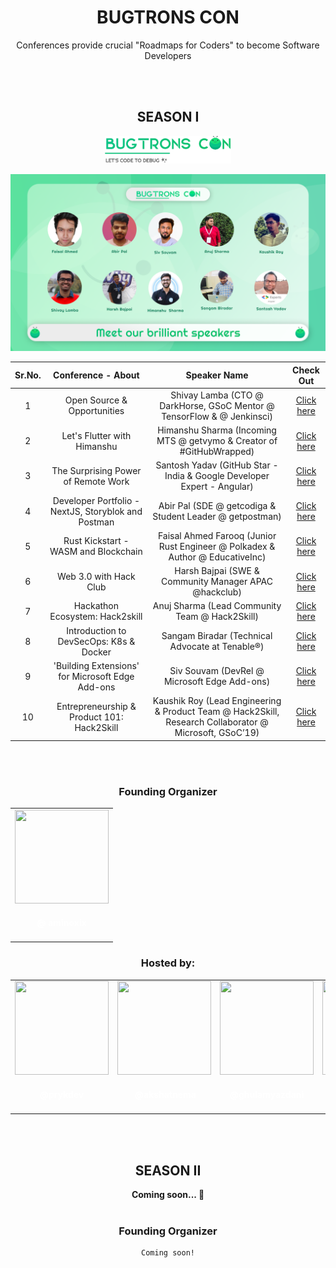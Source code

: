 <div align="center">
  <h1 align="center"> BUGTRONS CON </h1>
</div>
<div align="center">
  <p align="center"> Conferences provide crucial "Roadmaps for Coders" to become Software Developers </p>
</div>
<br />
<br />
<div align="center">
  <h2 align="center"> SEASON I </h2>
</div>
<p align="center">
    <img width="40%" src="brand-assets/img/bugtrons-con-I.png">
</p>
<p align="center">
    <img src="./season-I/banners/speakers.png">
</p>

| Sr.No. |                 Conference - About                  |                                              Speaker Name                                              |                       Check Out                       |
| :----: | :-------------------------------------------------: | :----------------------------------------------------------------------------------------------------: | :---------------------------------------------------: |
|   1    |             Open Source & Opportunities             |                 Shivay Lamba (CTO @ DarkHorse, GSoC Mentor @ TensorFlow & @ Jenkinsci)                 | <a href="https://youtu.be/wlPQV095brs">Click here</a> |
|   2    |             Let's Flutter with Himanshu             |                  Himanshu Sharma (Incoming MTS @ getvymo & Creator of #GitHubWrapped)                  | <a href="https://youtu.be/v26cRYUJTWE">Click here</a> |
|   3    |         The Surprising Power of Remote Work         |                Santosh Yadav (GitHub Star - India & Google Developer Expert - Angular)                 | <a href="https://youtu.be/3IA34ubhSXA">Click here</a> |
|   4    | Developer Portfolio - NextJS, Storyblok and Postman |                        Abir Pal (SDE @ getcodiga & Student Leader @ getpostman)                        | <a href="https://youtu.be/D8V6QNU8nis">Click here</a> |
|   5    |        Rust Kickstart - WASM and Blockchain         |             Faisal Ahmed Farooq (Junior Rust Engineer @ Polkadex & Author @ EducativeInc)              | <a href="https://youtu.be/ElqmYoYudAs">Click here</a> |
|   6    |               Web 3.0 with Hack Club                |                         Harsh Bajpai (SWE & Community Manager APAC @hackclub)                          | <a href="https://youtu.be/6GmcZ30IzIk">Click here</a> |
|   7    |           Hackathon Ecosystem: Hack2skill           |                             Anuj Sharma (Lead Community Team @ Hack2Skill)                             | <a href="https://youtu.be/OgIEBBHKaSY">Click here</a> |
|   8    |       Introduction to DevSecOps: K8s & Docker       |                            Sangam Biradar (Technical Advocate at Tenable®)                             | <a href="https://youtu.be/myuaUkQnRLQ">Click here</a> |
|   9    |  'Building Extensions' for Microsoft Edge Add-ons   |                              Siv Souvam (DevRel @ Microsoft Edge Add-ons)                              | <a href="https://youtu.be/QJxgGxgOadU">Click here</a> |
|   10   |     Entrepreneurship & Product 101: Hack2Skill      | Kaushik Roy (Lead Engineering & Product Team @ Hack2Skill, Research Collaborator @ Microsoft, GSoC’19) | <a href="https://youtu.be/CdUbQE1kDWY">Click here</a> |

<br />
<br />
<div align="center">
  <h3 align="center"> Founding Organizer </h3>
</div>
<div align="center">
    <table>
        <tr>
            <td align="center"><a href="https://github.com/aminoxix"><img src="https://avatars.githubusercontent.com/aminoxix" width=150px height=150px /></a></br> <h4 style="color:white;">@ aminoxix</h4>
        </tr>
    </table>
</div>
<div align="center">
  <h3 align="center"> Hosted by: </h3>
</div>
<div align="center">
    <table>
        <tr>
            <td align="center"><a href="https://github.com/prykdev"><img src="https://avatars.githubusercontent.com/prykdev" width=150px height=150px /></a></br> <h4 style="color:white;">&nbsp;&nbsp;&nbsp;@prykdev&nbsp;&nbsp;&nbsp;</h4>
            <td align="center"><a href="https://github.com/akshatnema"><img src="https://avatars.githubusercontent.com/akshatnema" width=150px height=150px/></a></br> <h4 style="color:white;">&nbsp;&nbsp;@akshatnema&nbsp;</h4>
            <td align="center"><a href="https://github.com/ghulamyazdani"><img src="https://avatars.githubusercontent.com/ghulamyazdani" width=150px height=150px/></a></br> <h4 style="color:white;">@ghulamyazdani</h4>
            <td align="center"><a href="https://github.com/JOS-RE"><img src="https://avatars.githubusercontent.com/JOS-RE" width=150px height=150px/></a></br> <h4 style="color:white;white-space: pre;">&nbsp;&nbsp;&nbsp;&nbsp;@JOS&#x2011;RE&nbsp;&nbsp;&nbsp;</h4>
            <td align="center"><a href="https://github.com/pixan198"><img src="https://avatars.githubusercontent.com/pixan198" width=150px height=150px/></a></br> <h4 style="color:white;">&nbsp;&nbsp;@pixan198&nbsp;&nbsp;&nbsp;</h4>
            <td align="center"><a href="https://github.com/Harsha200105"><img src="https://avatars.githubusercontent.com/Harsha200105" width=150px height=150px/></a></br> <h4 style="color:white;">@Harsha200105&nbsp;</h4>
        </tr>
    </table>
</div>
<br />
<br />
<div align="center">
  <h2 align="center"> SEASON II </h2>
</div>
<div align="center">
  <b align="center"> Coming soon... 🥳</b>
</div>
<br />
<div align="center">
  <h3 align="center"> Founding Organizer </h3>

    Coming soon!

</div>
